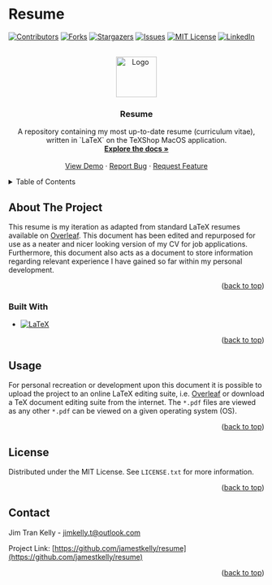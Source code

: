 # Resume

<a name="readme-top"></a>

[![Contributors][contributors-shield]][contributors-url]
[![Forks][forks-shield]][forks-url]
[![Stargazers][stars-shield]][stars-url]
[![Issues][issues-shield]][issues-url]
[![MIT License][license-shield]][license-url]
[![LinkedIn][linkedin-shield]][linkedin-url]

<!-- PROJECT LOGO -->
<br />
<div align="center">
  <a href="https://github.com/jamestkelly/resume">
    <img src="images/resume_icon.png" alt="Logo" width="80" height="80">
  </a>

<h3 align="center">Resume</h3>

  <p align="center">
    A repository containing my most up-to-date resume (curriculum vitae), written in `LaTeX` on the TeXShop MacOS application. 
    <br />
    <a href="https://github.com/jamestkelly/resume"><strong>Explore the docs »</strong></a>
    <br />
    <br />
    <a href="https://github.com/jamestkelly/resume">View Demo</a>
    ·
    <a href="https://github.com/jamestkelly/resume/issues">Report Bug</a>
    ·
    <a href="https://github.com/jamestkelly/resume/issues">Request Feature</a>
  </p>
</div>

<!-- TABLE OF CONTENTS -->
<details>
  <summary>Table of Contents</summary>
  <ol>
    <li>
      <a href="#about-the-project">About The Project</a>
      <ul>
        <li><a href="#built-with">Built With</a></li>
      </ul>
    </li>
    <li><a href="#usage">Usage</a></li>
    <li><a href="#license">License</a></li>
    <li><a href="#contact">Contact</a></li>
  </ol>
</details>

<!-- ABOUT THE PROJECT -->
## About The Project

This resume is my iteration as adapted from standard LaTeX resumes available on [Overleaf](www.overleaf.com). This document has been edited and repurposed for use as a neater and nicer looking version of my CV for job applications. Furthermore, this document also acts as a document to store information regarding relevant experience I have gained so far within my personal development.

<p align="right">(<a href="#readme-top">back to top</a>)</p>

### Built With

* [![LaTeX][Latex.tex]][LaTeX-url]

<p align="right">(<a href="#readme-top">back to top</a>)</p>

<!-- USAGE EXAMPLES -->
## Usage

For personal recreation or development upon this document it is possible to upload the project to an online LaTeX editing suite, i.e. [Overleaf](www.overleaf.com) or download a TeX document editing suite from the internet. The `*.pdf` files are viewed as any other `*.pdf` can be viewed on a given operating system (OS).

<p align="right">(<a href="#readme-top">back to top</a>)</p>

<!-- LICENSE -->
## License

Distributed under the MIT License. See `LICENSE.txt` for more information.

<p align="right">(<a href="#readme-top">back to top</a>)</p>

<!-- CONTACT -->
## Contact

Jim Tran Kelly - [jimkelly.t@outlook.com](mailto:jimkelly.t@outlook.com)

Project Link: [https://github.com/jamestkelly/resume](https://github.com/jamestkelly/resume)

<p align="right">(<a href="#readme-top">back to top</a>)</p>

<!-- MARKDOWN LINKS & IMAGES -->
<!-- https://www.markdownguide.org/basic-syntax/#reference-style-links -->
[contributors-shield]: https://img.shields.io/github/contributors/jamestkelly/resume.svg?style=for-the-badge
[contributors-url]: https://github.com/jamestkelly/resume/graphs/contributors
[forks-shield]: https://img.shields.io/github/forks/jamestkelly/resume.svg?style=for-the-badge
[forks-url]: https://github.com/jamestkelly/resume/network/members
[stars-shield]: https://img.shields.io/github/stars/jamestkelly/resume.svg?style=for-the-badge
[stars-url]: https://github.com/jamestkelly/resume/stargazers
[issues-shield]: https://img.shields.io/github/issues/jamestkelly/resume.svg?style=for-the-badge
[issues-url]: https://github.com/jamestkelly/resume/issues
[license-shield]: https://img.shields.io/github/license/jamestkelly/resume.svg?style=for-the-badge
[license-url]: https://github.com/jamestkelly/resume/blob/master/LICENSE.txt
[linkedin-shield]: https://img.shields.io/badge/-LinkedIn-black.svg?style=for-the-badge&logo=linkedin&colorB=555
[linkedin-url]: https://linkedin.com/in/jimkellyt/
[LaTeX.tex]: https://img.shields.io/badge/Made%20with-LaTeX-1f425f.svg
[LaTeX-url]: https://www.latex-project.org/
